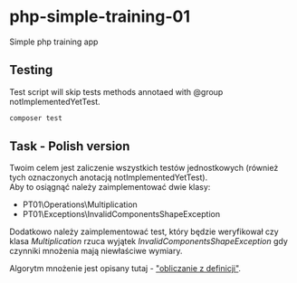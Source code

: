 # php-simple-training-01
Simple php training app

## Testing

Test script will skip tests methods annotaed with @group notImplementedYetTest.

```bash 
composer test
```

## Task - Polish version

Twoim celem jest zaliczenie wszystkich testów jednostkowych (również tych oznaczonych anotacją notImplementedYetTest).   
Aby to osiągnąć należy zaimplementować dwie klasy:

- PT01\Operations\Multiplication
- PT01\Exceptions\InvalidComponentsShapeException

Dodatkowo należy zaimplementować test, który będzie weryfikował czy klasa *Multiplication* rzuca wyjątek *InvalidComponentsShapeException* gdy czynniki mnożenia mają niewłaściwe wymiary. 

Algorytm mnożenie jest opisany tutaj - ["obliczanie z definicji"](https://pl.wikipedia.org/wiki/Mno%C5%BCenie_macierzy#Obliczanie_z_definicji).


